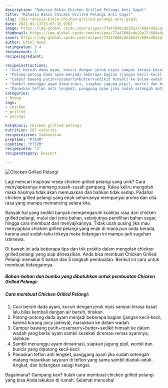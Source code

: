 ```yaml
---
description: "Rahasia Bikin Chicken Grilled Pelangi Anti Gagal"
title: "Rahasia Bikin Chicken Grilled Pelangi Anti Gagal"
slug: 1381-rahasia-bikin-chicken-grilled-pelangi-anti-gagal
date: 2021-01-13T15:07:33.976Z
image: https://img-global.cpcdn.com/recipes/77a47608cde20a17/680x482cq70/chicken-grilled-pelangi-foto-resep-utama.jpg
thumbnail: https://img-global.cpcdn.com/recipes/77a47608cde20a17/680x482cq70/chicken-grilled-pelangi-foto-resep-utama.jpg
cover: https://img-global.cpcdn.com/recipes/77a47608cde20a17/680x482cq70/chicken-grilled-pelangi-foto-resep-utama.jpg
author: Ethel Wood
ratingvalue: 3.4
reviewcount: 4
recipeingredient:

recipeinstructions:
- "Cuci bersih dada ayam, kucuri dengan jeruk nipis sampai terasa kasat lalu bilas kembali dengan air bersih, tiriskan."
- "Potong-potong dada ayam menjadi beberapa bagian (jangan kecil-kecil, karena kurang juicy jadinya), masukkan ke dalam wadah."
- "Campur bawang putih+rosemarry+butter+sedikit himsalt ke dalam wadah yang berisi ayam sambil sesekali diremas-remas ayamnya, sisihkan"
- "Sambil menunggu ayam dimarinasi, siapkan jagung pipil, wortel dan buncis yang dipotong kecil-kecil"
- "Panaskan teflon anti lengket, panggang ayam jika sudah setengah matang masukkan sayuran di teflon yang sama sambil diaduk-aduk. Angkat, dan hidangkan selagi hangat."
categories:
- Resep
tags:
- chicken
- grilled
- pelangi

katakunci: chicken grilled pelangi 
nutrition: 197 calories
recipecuisine: Indonesian
preptime: "PT24M"
cooktime: "PT32M"
recipeyield: "2"
recipecategory: Dessert

---
```



![Chicken Grilled Pelangi](https://img-global.cpcdn.com/recipes/77a47608cde20a17/680x482cq70/chicken-grilled-pelangi-foto-resep-utama.jpg)

Lagi mencari inspirasi resep chicken grilled pelangi yang unik? Cara menyiapkannya memang susah-susah gampang. Kalau keliru mengolah maka hasilnya tidak akan memuaskan dan bahkan tidak sedap. Padahal chicken grilled pelangi yang enak seharusnya mempunyai aroma dan cita rasa yang mampu memancing selera kita.

Banyak hal yang sedikit banyak mempengaruhi kualitas rasa dari chicken grilled pelangi, mulai dari jenis bahan, selanjutnya pemilihan bahan segar, hingga cara membuat dan menyajikannya. Tidak usah pusing jika mau menyiapkan chicken grilled pelangi yang enak di mana pun anda berada, karena asal sudah tahu triknya maka hidangan ini mampu jadi suguhan istimewa.




Di bawah ini ada beberapa tips dan trik praktis dalam mengolah chicken grilled pelangi yang siap dikreasikan. Anda bisa membuat Chicken Grilled Pelangi memakai 0 bahan dan 5 langkah pembuatan. Berikut ini cara untuk membuat hidangannya.

<!--inarticleads1-->

##### Bahan-bahan dan bumbu yang dibutuhkan untuk pembuatan Chicken Grilled Pelangi:





<!--inarticleads2-->

##### Cara membuat Chicken Grilled Pelangi:

1. Cuci bersih dada ayam, kucuri dengan jeruk nipis sampai terasa kasat lalu bilas kembali dengan air bersih, tiriskan.
1. Potong-potong dada ayam menjadi beberapa bagian (jangan kecil-kecil, karena kurang juicy jadinya), masukkan ke dalam wadah.
1. Campur bawang putih+rosemarry+butter+sedikit himsalt ke dalam wadah yang berisi ayam sambil sesekali diremas-remas ayamnya, sisihkan
1. Sambil menunggu ayam dimarinasi, siapkan jagung pipil, wortel dan buncis yang dipotong kecil-kecil
1. Panaskan teflon anti lengket, panggang ayam jika sudah setengah matang masukkan sayuran di teflon yang sama sambil diaduk-aduk. Angkat, dan hidangkan selagi hangat.




Bagaimana? Gampang kan? Itulah cara membuat chicken grilled pelangi yang bisa Anda lakukan di rumah. Selamat mencoba!
